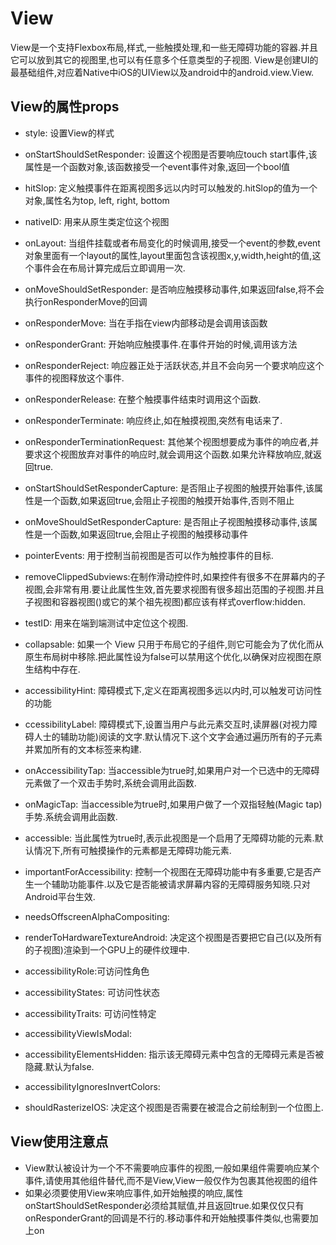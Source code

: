 # View

View是一个支持Flexbox布局,样式,一些触摸处理,和一些无障碍功能的容器.并且它可以放到其它的视图里,也可以有任意多个任意类型的子视图. View是创建UI的最基础组件,对应着Native中iOS的UIView以及android中的android.view.View.

## View的属性props

* style: 设置View的样式
* onStartShouldSetResponder: 设置这个视图是否要响应touch start事件,该属性是一个函数对象,该函数接受一个event事件对象,返回一个bool值
* hitSlop: 定义触摸事件在距离视图多远以内时可以触发的.hitSlop的值为一个对象,属性名为top, left, right, bottom
* nativeID: 用来从原生类定位这个视图
* onLayout: 当组件挂载或者布局变化的时候调用,接受一个event的参数,event对象里面有一个layout的属性,layout里面包含该视图x,y,width,height的值,这个事件会在布局计算完成后立即调用一次.
* onMoveShouldSetResponder: 是否响应触摸移动事件,如果返回false,将不会执行onResponderMove的回调
* onResponderMove: 当在手指在view内部移动是会调用该函数
* onResponderGrant: 开始响应触摸事件.在事件开始的时候,调用该方法

* onResponderReject: 响应器正处于活跃状态,并且不会向另一个要求响应这个事件的视图释放这个事件.
* onResponderRelease: 在整个触摸事件结束时调用这个函数.
* onResponderTerminate: 响应终止,如在触摸视图,突然有电话来了.
* onResponderTerminationRequest: 其他某个视图想要成为事件的响应者,并要求这个视图放弃对事件的响应时,就会调用这个函数.如果允许释放响应,就返回true.
* onStartShouldSetResponderCapture: 是否阻止子视图的触摸开始事件,该属性是一个函数,如果返回true,会阻止子视图的触摸开始事件,否则不阻止
* onMoveShouldSetResponderCapture: 是否阻止子视图触摸移动事件,该属性是一个函数,如果返回true,会阻止子视图的触摸移动事件
* pointerEvents: 用于控制当前视图是否可以作为触控事件的目标.
* removeClippedSubviews:在制作滑动控件时,如果控件有很多不在屏幕内的子视图,会非常有用.要让此属性生效,首先要求视图有很多超出范围的子视图.并且子视图和容器视图()或它的某个祖先视图)都应该有样式overflow:hidden.
* testID: 用来在端到端测试中定位这个视图.
* collapsable: 如果一个 View 只用于布局它的子组件,则它可能会为了优化而从原生布局树中移除.把此属性设为false可以禁用这个优化,以确保对应视图在原生结构中存在.
* accessibilityHint: 障碍模式下,定义在距离视图多远以内时,可以触发可访问性的功能
* ccessibilityLabel: 障碍模式下,设置当用户与此元素交互时,读屏器(对视力障碍人士的辅助功能)阅读的文字.默认情况下.这个文字会通过遍历所有的子元素并累加所有的文本标签来构建.
* onAccessibilityTap: 当accessible为true时,如果用户对一个已选中的无障碍元素做了一个双击手势时,系统会调用此函数.
* onMagicTap: 当accessible为true时,如果用户做了一个双指轻触(Magic tap)手势.系统会调用此函数.
* accessible: 当此属性为true时,表示此视图是一个启用了无障碍功能的元素.默认情况下,所有可触摸操作的元素都是无障碍功能元素.
* importantForAccessibility: 控制一个视图在无障碍功能中有多重要,它是否产生一个辅助功能事件.以及它是否能被请求屏幕内容的无障碍服务知晓.只对Android平台生效.
* needsOffscreenAlphaCompositing:
* renderToHardwareTextureAndroid: 决定这个视图是否要把它自己(以及所有的子视图)渲染到一个GPU上的硬件纹理中.
* accessibilityRole:可访问性角色
* accessibilityStates: 可访问性状态
* accessibilityTraits: 可访问性特定
* accessibilityViewIsModal:
* accessibilityElementsHidden: 指示该无障碍元素中包含的无障碍元素是否被隐藏.默认为false.
* accessibilityIgnoresInvertColors:
* shouldRasterizeIOS: 决定这个视图是否需要在被混合之前绘制到一个位图上.

## View使用注意点

* View默认被设计为一个不不需要响应事件的视图,一般如果组件需要响应某个事件,请使用其他组件替代,而不是View,View一般仅作为包裹其他视图的组件
* 如果必须要使用View来响应事件,如开始触摸的响应,属性onStartShouldSetResponder必须给其赋值,并且返回true.如果仅仅只有onResponderGrant的回调是不行的.移动事件和开始触摸事件类似,也需要加上on
